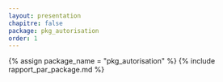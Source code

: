 ```yaml
---
layout: presentation
chapitre: false
package: pkg_autorisation
order: 1
---
```


{% assign package_name = "pkg_autorisation" %}
{% include rapport_par_package.md %}
